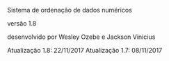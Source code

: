 

Sistema de ordenação de dados numéricos 

versão 1.8

desenvolvido por Wesley Ozebe e Jackson Vinicius

Atualização 1.8: 22/11/2017
Atualização 1.7: 08/11/2017





